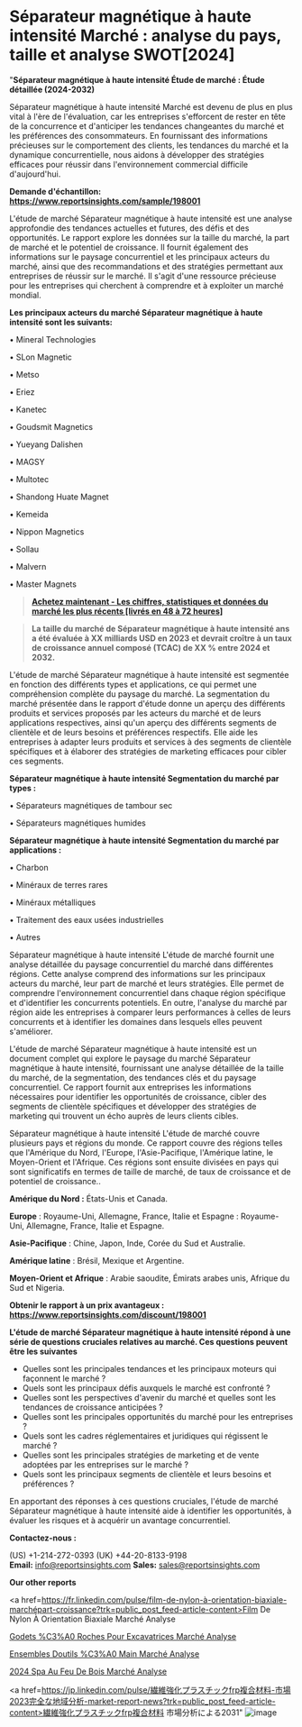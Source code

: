 # Séparateur magnétique à haute intensité Marché : analyse du pays, taille et analyse SWOT[2024]

"<strong>Séparateur magnétique à haute intensité Étude de marché : Étude détaillée (2024-2032)</strong>

Séparateur magnétique à haute intensité Marché est devenu de plus en plus vital à l'ère de l'évaluation, car les entreprises s'efforcent de rester en tête de la concurrence et d'anticiper les tendances changeantes du marché et les préférences des consommateurs. En fournissant des informations précieuses sur le comportement des clients, les tendances du marché et la dynamique concurrentielle, nous aidons à développer des stratégies efficaces pour réussir dans l'environnement commercial difficile d'aujourd'hui.

<strong>Demande d'échantillon: <a href=https://www.reportsinsights.com/sample/198001>https://www.reportsinsights.com/sample/198001</a></strong>

L'étude de marché Séparateur magnétique à haute intensité est une analyse approfondie des tendances actuelles et futures, des défis et des opportunités. Le rapport explore les données sur la taille du marché, la part de marché et le potentiel de croissance. Il fournit également des informations sur le paysage concurrentiel et les principaux acteurs du marché, ainsi que des recommandations et des stratégies permettant aux entreprises de réussir sur le marché. Il s'agit d'une ressource précieuse pour les entreprises qui cherchent à comprendre et à exploiter un marché mondial.

<strong>Les principaux acteurs du marché Séparateur magnétique à haute intensité sont les suivants:</strong>

• Mineral Technologies

• SLon Magnetic

• Metso

• Eriez

• Kanetec

• Goudsmit Magnetics

• Yueyang Dalishen

• MAGSY

• Multotec

• Shandong Huate Magnet

• Kemeida

• Nippon Magnetics

• Sollau

• Malvern

• Master Magnets
<blockquote><a href=https://www.reportsinsights.com/buynow/198001><span style=text-decoration: underline;><strong>Achetez maintenant - Les chiffres, statistiques et données du marché les plus récents [livrés en 48 à 72 heures]</strong></span></a></blockquote>
<blockquote><span style=text-decoration: underline;><strong>La taille du marché de Séparateur magnétique à haute intensité ans a été évaluée à XX milliards USD en 2023 et devrait croître à un taux de croissance annuel composé (TCAC) de XX % entre 2024 et 2032.</strong></span></blockquote>
L'étude de marché Séparateur magnétique à haute intensité est segmentée en fonction des différents types et applications, ce qui permet une compréhension complète du paysage du marché. La segmentation du marché présentée dans le rapport d'étude donne un aperçu des différents produits et services proposés par les acteurs du marché et de leurs applications respectives, ainsi qu'un aperçu des différents segments de clientèle et de leurs besoins et préférences respectifs. Elle aide les entreprises à adapter leurs produits et services à des segments de clientèle spécifiques et à élaborer des stratégies de marketing efficaces pour cibler ces segments.

<strong>Séparateur magnétique à haute intensité Segmentation du marché par types :</strong>

• Séparateurs magnétiques de tambour sec

• Séparateurs magnétiques humides

<strong>Séparateur magnétique à haute intensité Segmentation du marché par applications :</strong>

• Charbon

• Minéraux de terres rares

• Minéraux métalliques

• Traitement des eaux usées industrielles

• Autres

Séparateur magnétique à haute intensité L'étude de marché fournit une analyse détaillée du paysage concurrentiel du marché dans différentes régions. Cette analyse comprend des informations sur les principaux acteurs du marché, leur part de marché et leurs stratégies. Elle permet de comprendre l'environnement concurrentiel dans chaque région spécifique et d'identifier les concurrents potentiels. En outre, l'analyse du marché par région aide les entreprises à comparer leurs performances à celles de leurs concurrents et à identifier les domaines dans lesquels elles peuvent s'améliorer.

L'étude de marché Séparateur magnétique à haute intensité est un document complet qui explore le paysage du marché Séparateur magnétique à haute intensité, fournissant une analyse détaillée de la taille du marché, de la segmentation, des tendances clés et du paysage concurrentiel. Ce rapport fournit aux entreprises les informations nécessaires pour identifier les opportunités de croissance, cibler des segments de clientèle spécifiques et développer des stratégies de marketing qui trouvent un écho auprès de leurs clients cibles.

Séparateur magnétique à haute intensité L'étude de marché couvre plusieurs pays et régions du monde. Ce rapport couvre des régions telles que l'Amérique du Nord, l'Europe, l'Asie-Pacifique, l'Amérique latine, le Moyen-Orient et l'Afrique. Ces régions sont ensuite divisées en pays qui sont significatifs en termes de taille de marché, de taux de croissance et de potentiel de croissance..

<strong>Amérique du Nord :</strong> États-Unis et Canada.

<strong>Europe</strong> : Royaume-Uni, Allemagne, France, Italie et Espagne : Royaume-Uni, Allemagne, France, Italie et Espagne.

<strong>Asie-Pacifique</strong> : Chine, Japon, Inde, Corée du Sud et Australie.

<strong>Amérique latine</strong> : Brésil, Mexique et Argentine.

<strong>Moyen-Orient et Afrique</strong> : Arabie saoudite, Émirats arabes unis, Afrique du Sud et Nigeria.

<strong>Obtenir le rapport à un prix avantageux : <a href=https://www.reportsinsights.com/discount/198001>https://www.reportsinsights.com/discount/198001</a></strong>

<strong>L'étude de marché Séparateur magnétique à haute intensité répond à une série de questions cruciales relatives au marché. Ces questions peuvent être les suivantes</strong>
<ul>
  <li>Quelles sont les principales tendances et les principaux moteurs qui façonnent le marché ?</li>
  <li>Quels sont les principaux défis auxquels le marché est confronté ?</li>
  <li>Quelles sont les perspectives d'avenir du marché et quelles sont les tendances de croissance anticipées ?</li>
  <li>Quelles sont les principales opportunités du marché pour les entreprises ?</li>
  <li>Quels sont les cadres réglementaires et juridiques qui régissent le marché ?</li>
  <li>Quelles sont les principales stratégies de marketing et de vente adoptées par les entreprises sur le marché ?</li>
  <li>Quels sont les principaux segments de clientèle et leurs besoins et préférences ?</li>
</ul>
En apportant des réponses à ces questions cruciales, l'étude de marché Séparateur magnétique à haute intensité aide à identifier les opportunités, à évaluer les risques et à acquérir un avantage concurrentiel.

<strong>Contactez-nous :</strong>

(US) +1-214-272-0393
(UK) +44-20-8133-9198
<strong>Email:</strong> <a>info@reportsinsights.com</a>
<strong>Sales:</strong> <a>sales@reportsinsights.com</a>

<strong>Our other reports</strong>

<a href=https://fr.linkedin.com/pulse/film-de-nylon-à-orientation-biaxiale-marchépart-croissance?trk=public_post_feed-article-content>Film De Nylon À Orientation Biaxiale Marché Analyse</a>

<a href=https://www.linkedin.com/pulse/godets-%C3%A0-roches-pour-excavatrices-march%C3%A9-segmentation-ky62f/>Godets %C3%A0 Roches Pour Excavatrices Marché Analyse</a>

<a href=https://www.linkedin.com/pulse/ensembles-doutils-%C3%A0-main-march%C3%A9-analyse-et-tendances-iq84f/>Ensembles Doutils %C3%A0 Main Marché Analyse</a>

<a href=https://www.linkedin.com/pulse/2024-spa-au-feu-de-bois-march%C3%A9-analyse-et-ixscc/>2024 Spa Au Feu De Bois Marché Analyse</a>

<a href=https://jp.linkedin.com/pulse/繊維強化プラスチックfrp複合材料-市場2023完全な地域分析-market-report-news?trk=public_post_feed-article-content>繊維強化プラスチックfrp複合材料 市場分析による2031</a>"
![image](https://github.com/daminid12/RImarketTech/assets/158430485/76033642-e415-4efe-a0b2-b0fdc5ece25e)
